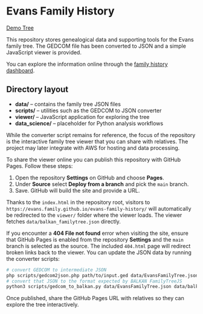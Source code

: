 # Evans Family History

[Demo Tree](https://evans.family.github.io/evans-family-history/)

This repository stores genealogical data and supporting tools for the Evans family tree. The GEDCOM file has been converted to JSON and a simple JavaScript viewer is provided.

You can explore the information online through the [family history dashboard](https://evans-family.github.io/evans-family-history/).

## Directory layout

- **data/** – contains the family tree JSON files
- **scripts/** – utilities such as the GEDCOM to JSON converter
- **viewer/** – JavaScript application for exploring the tree 
- **data_science/** – placeholder for Python analysis workflows

While the converter script remains for reference, the focus of the repository is the interactive family tree viewer that you can share with relatives. The project may later integrate with AWS for hosting and data processing.

To share the viewer online you can publish this repository with GitHub Pages. Follow these steps:

1. Open the repository **Settings** on GitHub and choose **Pages**.
2. Under **Source** select **Deploy from a branch** and pick the `main` branch.
3. Save. GitHub will build the site and provide a URL.

Thanks to the `index.html` in the repository root, visitors to `https://evans.family.github.io/evans-family-history/` will automatically be redirected to the `viewer/` folder where the viewer loads. The viewer fetches `data/balkan_familytree.json` directly.


If you encounter a **404 File not found** error when visiting the site, ensure that GitHub Pages is enabled from the repository **Settings** and the `main` branch is selected as the source. The included `404.html` page will redirect broken links back to the viewer.
You can update the JSON data by running the converter scripts:

```bash
# convert GEDCOM to intermediate JSON
php scripts/gedcom2json.php path/to/input.ged data/EvansFamilyTree.json
# convert that JSON to the format expected by BALKAN FamilyTreeJS
python3 scripts/gedcom_to_balkan.py data/EvansFamilyTree.json data/balkan_familytree.json
```

Once published, share the GitHub Pages URL with relatives so they can explore the tree interactively.



